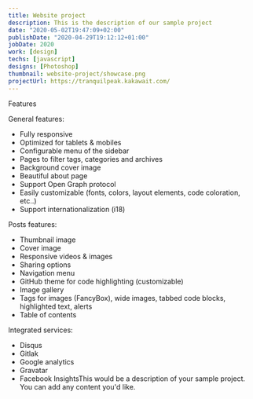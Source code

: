 ```yaml
---
title: Website project
description: This is the description of our sample project
date: "2020-05-02T19:47:09+02:00"
publishDate: "2020-04-29T19:12:12+01:00"
jobDate: 2020
work: [design]
techs: [javascript]
designs: [Photoshop]
thumbnail: website-project/showcase.png
projectUrl: https://tranquilpeak.kakawait.com/
---
```


Features

General features:

- Fully responsive
- Optimized for tablets & mobiles
- Configurable menu of the sidebar
- Pages to filter tags, categories and archives
- Background cover image
- Beautiful about page
- Support Open Graph protocol
- Easily customizable (fonts, colors, layout elements, code coloration, etc..)
- Support internationalization (i18)

Posts features:

- Thumbnail image
- Cover image
- Responsive videos & images
- Sharing options
- Navigation menu
- GitHub theme for code highlighting (customizable)
- Image gallery
- Tags for images (FancyBox), wide images, tabbed code blocks, highlighted text, alerts
- Table of contents

Integrated services:

- Disqus
- Gitlak
- Google analytics
- Gravatar
- Facebook InsightsThis would be a description of your sample project. You can add any content you'd like.
